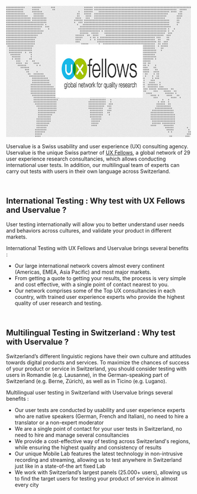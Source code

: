 <p style=text-align:center><img alt="UXFellows Logo" src=/dist/img/UXFellows.jpg style=width:750px;height:358px width=750 height=358 /></p>

Uservalue is a Swiss usability and user experience (UX) consulting agency. Uservalue is the unique Swiss partner of <a href="http://www.uxfellows.com/" target=_blank>UX Fellows</a>, a global network of 29 user experience research consultancies, which allows conducting international user tests. In addition, our multilingual team of experts can carry out tests with users in their own language across Switzerland.

<br />

## International Testing : Why test with UX Fellows and Uservalue ?

User testing internationally will allow you to better understand user needs and behaviors across cultures, and validate your product in different markets.

International Testing with UX Fellows and Uservalue brings several benefits :

* Our large international network covers almost every continent (Americas, EMEA, Asia Pacific) and most major markets.
* From getting a quote to getting your results, the process is very simple and cost effective, with a single point of contact nearest to you.</li>
* Our network comprises some of the Top UX consultancies in each country, with trained user experience experts who provide the highest quality of user research and testing.</li>

<br />

## Multilingual Testing in Switzerland : Why test with Uservalue ?

Switzerland’s different linguistic regions have their own culture and attitudes towards digital products and services. To maximize the chances of success of your product or service in Switzerland, you should consider testing with users in Romandie (e.g. Lausanne), in the German-speaking part of Switzerland (e.g. Berne, Zürich), as well as in Ticino (e.g. Lugano).

Multilingual user testing in Switzerland with Uservalue brings several benefits :

* Our user tests are conducted by usability and user experience experts who are native speakers (German, French and Italian), no need to hire a translator or a non-expert moderator
* We are a single point of contact for your user tests in Switzerland, no need to hire and manage several consultancies
* We provide a cost-effective way of testing across Switzerland's regions, while ensuring the highest quality and consistency of results
* Our unique Mobile Lab features the latest technology in non-intrusive recording and streaming, allowing us to test anywhere in Switzerland just like in a state-of-the art fixed Lab
* We work with Switzerland’s largest panels (25.000+ users), allowing us to find the target users for testing your product of service in almost every city

<br />